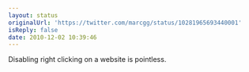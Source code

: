 ```yaml
---
layout: status
originalUrl: 'https://twitter.com/marcgg/status/10281965693440001'
isReply: false
date: 2010-12-02 10:39:46
---
```


Disabling right clicking on a website is pointless.
